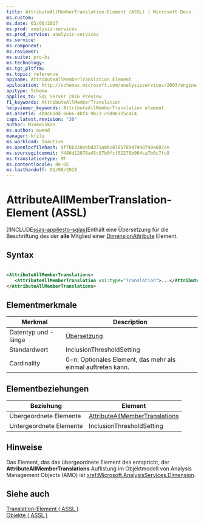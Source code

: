 ```yaml
---
title: AttributeAllMemberTranslation-Element (ASSL) | Microsoft Docs
ms.custom: 
ms.date: 03/06/2017
ms.prod: analysis-services
ms.prod_service: analysis-services
ms.service: 
ms.component: 
ms.reviewer: 
ms.suite: pro-bi
ms.technology: 
ms.tgt_pltfrm: 
ms.topic: reference
apiname: AttributeAllMemberTranslation Element
apilocation: http://schemas.microsoft.com/analysisservices/2003/engine
apitype: Schema
applies_to: SQL Server 2016 Preview
f1_keywords: AttributeAllMemberTranslation
helpviewer_keywords: AttributeAllMemberTranslation element
ms.assetid: 4b0c61dd-6666-4bf4-9b23-c9d8e315c414
caps.latest.revision: "30"
author: Minewiskan
ms.author: owend
manager: kfile
ms.workload: Inactive
ms.openlocfilehash: 9f7bb320ebbd371a06c078578947848740a607ce
ms.sourcegitcommit: f486d12078a45c87b0fcf52270b904ca7b0c7fc8
ms.translationtype: MT
ms.contentlocale: de-DE
ms.lasthandoff: 01/08/2018
---
```

# <a name="attributeallmembertranslation-element-assl"></a>AttributeAllMemberTranslation-Element (ASSL)
[!INCLUDE[ssas-appliesto-sqlas](../../../includes/ssas-appliesto-sqlas.md)]Enthält eine Übersetzung für die Beschriftung des der **alle** Mitglied einer [DimensionAttribute](../../../analysis-services/scripting/data-type/dimensionattribute-data-type-assl.md) Element.  
  
## <a name="syntax"></a>Syntax  
  
```xml  
  
<AttributeAllMemberTranslations>  
   <AttributeAllMemberTranslation xsi:type="Translation">...</AttributeAllMemberTranslation>  
</AttributeAllMemberTranslations>  
```  
  
## <a name="element-characteristics"></a>Elementmerkmale  
  
|Merkmal|Description|  
|--------------------|-----------------|  
|Datentyp und -länge|[Übersetzung](../../../analysis-services/scripting/data-type/translation-data-type-assl.md)|  
|Standardwert|InclusionThresholdSetting|  
|Cardinality|0-n: Optionales Element, das mehr als einmal auftreten kann.|  
  
## <a name="element-relationships"></a>Elementbeziehungen  
  
|Beziehung|Element|  
|------------------|-------------|  
|Übergeordnete Elemente|[AttributeAllMemberTranslations](../../../analysis-services/scripting/collections/attributeallmembertranslations-element-assl.md)|  
|Untergeordnete Elemente|InclusionThresholdSetting|  
  
## <a name="remarks"></a>Hinweise  
 Das Element, das das übergeordnete Element des entspricht, der **AttributeAllMemberTranslations** Auflistung im Objektmodell von Analysis Management Objects (AMO) ist <xref:Microsoft.AnalysisServices.Dimension>.  
  
## <a name="see-also"></a>Siehe auch  
 [Translation-Element &#40; ASSL &#41;](../../../analysis-services/scripting/objects/translation-element-assl.md)   
 [Objekte &#40; ASSL &#41;](../../../analysis-services/scripting/objects/objects-assl.md)  
  
  
